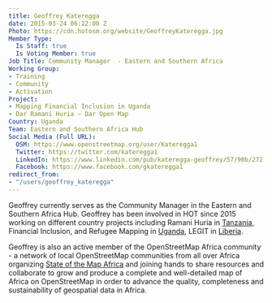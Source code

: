 ```yaml
---
title: Geoffrey Kateregga
date: 2015-03-24 06:22:00 Z
Photo: https://cdn.hotosm.org/website/GeoffreyKateregga.jpg
Member Type:
  Is Staff: true
  Is Voting Member: true
Job Title: Community Manager  - Eastern and Southern Africa
Working Group:
- Training
- Community
- Activation
Project:
- Mapping Financial Inclusion in Uganda
- Dar Ramani Huria — Dar Open Map
Country: Uganda
Team: Eastern and Southern Africa Hub
Social Media (Full URL):
  OSM: https://www.openstreetmap.org/user/Kateregga1
  Twitter: https://twitter.com/kateregga1
  LinkedIn: https://www.linkedin.com/pub/kateregga-geoffrey/57/90b/272
  Facebook: https://www.facebook.com/gkateregga1
redirect_from:
- "/users/geoffrey_kateregga"
---
```


<p>Geoffrey currently serves as the Community Manager in the Eastern and Southern Africa Hub. Geoffrey has been involved in HOT since 2015 working on different country projects including Ramani Huria in <a href="http://hotosm.org/where-we-work/tanzania">Tanzania</a>, Financial Inclusion, and Refugee Mapping in <a href="https://www.hotosm.org/where-we-work/uganda/">Uganda</a>, LEGIT in <a href="https://www.hotosm.org/where-we-work/liberia/">Liberia</a>.</p>

<p>Geoffrey is also an active member of the OpenStreetMap Africa community - a network of local OpenStreetMap communities from all over Africa organizing <a href="https://stateofthemap.africa/">State of the Map Africa</a> and joining hands to share resources and collaborate to grow and produce a complete and well-detailed map of Africa on OpenStreetMap in order to advance the quality, completeness and sustainability of geospatial data in Africa.</p>


